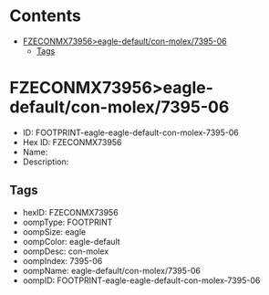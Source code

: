 



Contents
========

* [FZECONMX73956>eagle-default/con-molex/7395-06](#fzeconmx73956eagle-defaultcon-molex7395-06)
	* [Tags](#tags)

# FZECONMX73956>eagle-default/con-molex/7395-06

- ID: FOOTPRINT-eagle-eagle-default-con-molex-7395-06
- Hex ID: FZECONMX73956
- Name: 
- Description: 

## Tags

- hexID: FZECONMX73956
- oompType: FOOTPRINT
- oompSize: eagle
- oompColor: eagle-default
- oompDesc: con-molex
- oompIndex: 7395-06
- oompName: eagle-default/con-molex/7395-06
- oompID: FOOTPRINT-eagle-eagle-default-con-molex-7395-06
